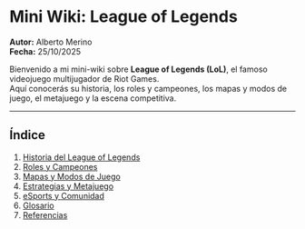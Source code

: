 # Mini Wiki: League of Legends

**Autor:** Alberto Merino  
**Fecha:** 25/10/2025  

Bienvenido a mi mini-wiki sobre **League of Legends (LoL)**, el famoso videojuego multijugador de Riot Games.  
Aquí conocerás su historia, los roles y campeones, los mapas y modos de juego, el metajuego y la escena competitiva.

---

## Índice

1. [Historia del League of Legends](articulo-1.md)
2. [Roles y Campeones](articulo-2.md)
3. [Mapas y Modos de Juego](articulo-3.md)
4. [Estrategias y Metajuego](articulo-4.md)
5. [eSports y Comunidad](articulo-5.md)
6. [Glosario](glosario.md)
7. [Referencias](referencias.md)